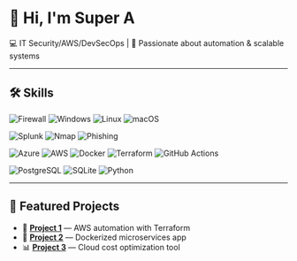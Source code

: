 
# 👋 Hi, I'm Super A
💻 IT Security/AWS/DevSecOps | 🚀 Passionate about automation & scalable systems  

---

## 🛠 Skills

![Firewall](https://img.shields.io/badge/Firewall-E74C3C?style=for-the-badge)
![Windows](https://img.shields.io/badge/Windows-0078D6?style=for-the-badge&logo=windows&logoColor=white)
![Linux](https://img.shields.io/badge/Linux-FCC624?style=for-the-badge&logo=linux&logoColor=black)
![macOS](https://img.shields.io/badge/macOS-000000?style=for-the-badge&logo=apple&logoColor=white)



![Splunk](https://img.shields.io/badge/Splunk-2BAEEC?style=for-the-badge&logo=splunk&logoColor=white)
![Nmap](https://img.shields.io/badge/Nmap-darkgreen?style=for-the-badge)
![Phishing](https://img.shields.io/badge/Phishing-red?style=for-the-badge&logo=cybersecurity&logoColor=white)


![Azure](https://img.shields.io/badge/Azure-0078D4?style=for-the-badge&logo=microsoft-azure&logoColor=white)
![AWS](https://img.shields.io/badge/AWS-232F3E?style=for-the-badge&logo=amazon-aws&logoColor=white)
![Docker](https://img.shields.io/badge/Docker-2496ED?style=for-the-badge&logo=docker&logoColor=white)
![Terraform](https://img.shields.io/badge/Terraform-7B42BC?style=for-the-badge&logo=terraform&logoColor=white)
![GitHub Actions](https://img.shields.io/badge/GitHub%20Actions-2088FF?style=for-the-badge&logo=github-actions&logoColor=white)



![PostgreSQL](https://img.shields.io/badge/PostgreSQL-336791?style=for-the-badge&logo=postgresql&logoColor=white)
![SQLite](https://img.shields.io/badge/SQLite-003B57?style=for-the-badge&logo=sqlite&logoColor=white)
![Python](https://img.shields.io/badge/Python-3776AB?style=for-the-badge&logo=python&logoColor=white)




---

## 📌 Featured Projects

- 🚀 [**Project 1**](https://github.com/yourusername/project1) — AWS automation with Terraform  
- 🐳 [**Project 2**](https://github.com/yourusername/project2) — Dockerized microservices app  
- 📊 [**Project 3**](https://github.com/yourusername/project3) — Cloud cost optimization tool  
